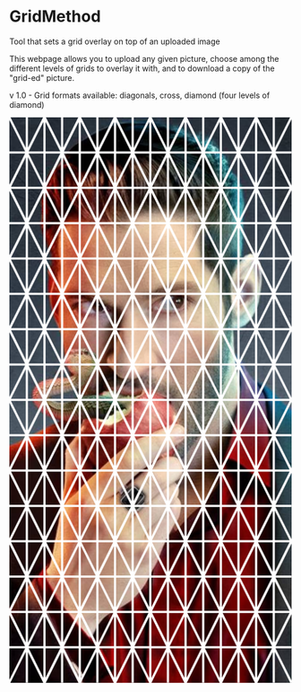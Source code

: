 # GridMethod
Tool that sets a grid overlay on top of an uploaded image

This webpage allows you to upload any given picture, choose among the different levels of grids to overlay it with, and to download a copy of the "grid-ed" picture.

v 1.0 - Grid formats available: diagonals, cross, diamond (four levels of diamond)

![level 4 diamond grid](https://github.com/FranGarc/GridMethod/blob/main/screenshots/grid_method_v1.png?raw=true)
